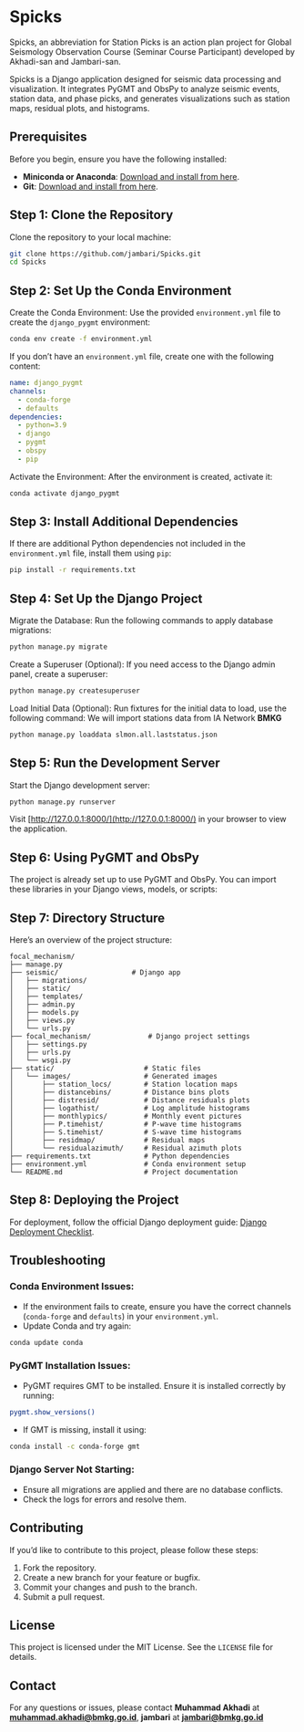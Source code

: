 # Spicks

Spicks, an abbreviation for Station Picks is an action plan project for Global Seismology Observation Course (Seminar Course Participant) developed by Akhadi-san and Jambari-san.

Spicks is a Django application designed for seismic data processing and visualization. It integrates PyGMT and ObsPy to analyze seismic events, station data, and phase picks, and generates visualizations such as station maps, residual plots, and histograms.

## Prerequisites
Before you begin, ensure you have the following installed:

- **Miniconda or Anaconda**: [Download and install from here](https://docs.conda.io/en/latest/miniconda.html).
- **Git**: [Download and install from here](https://git-scm.com/downloads).

## Step 1: Clone the Repository
Clone the repository to your local machine:

```bash
git clone https://github.com/jambari/Spicks.git
cd Spicks
```

## Step 2: Set Up the Conda Environment

Create the Conda Environment:
Use the provided `environment.yml` file to create the `django_pygmt` environment:

```bash
conda env create -f environment.yml
```

If you don’t have an `environment.yml` file, create one with the following content:

```yaml
name: django_pygmt
channels:
  - conda-forge
  - defaults
dependencies:
  - python=3.9
  - django
  - pygmt
  - obspy
  - pip
```

Activate the Environment:
After the environment is created, activate it:

```bash
conda activate django_pygmt
```

## Step 3: Install Additional Dependencies

If there are additional Python dependencies not included in the `environment.yml` file, install them using `pip`:

```bash
pip install -r requirements.txt
```

## Step 4: Set Up the Django Project

Migrate the Database:
Run the following commands to apply database migrations:

```bash
python manage.py migrate
```

Create a Superuser (Optional):
If you need access to the Django admin panel, create a superuser:

```bash
python manage.py createsuperuser
```

Load Initial Data (Optional):
Run fixtures for the initial data to load, use the following command:
We will import stations data from IA Network **BMKG**

```bash
python manage.py loaddata slmon.all.laststatus.json
```

## Step 5: Run the Development Server

Start the Django development server:

```bash
python manage.py runserver
```

Visit [http://127.0.0.1:8000/](http://127.0.0.1:8000/) in your browser to view the application.

## Step 6: Using PyGMT and ObsPy

The project is already set up to use PyGMT and ObsPy. You can import these libraries in your Django views, models, or scripts:


## Step 7: Directory Structure

Here’s an overview of the project structure:

```
focal_mechanism/
├── manage.py
├── seismic/                  # Django app
│   ├── migrations/
│   ├── static/
│   ├── templates/
│   ├── admin.py
│   ├── models.py
│   ├── views.py
│   └── urls.py
├── focal_mechanism/              # Django project settings
│   ├── settings.py
│   ├── urls.py
│   └── wsgi.py
├── static/                      # Static files
│   └── images/                  # Generated images
│       ├── station_locs/        # Station location maps
│       ├── distancebins/        # Distance bins plots
│       ├── distresid/           # Distance residuals plots
│       ├── logathist/           # Log amplitude histograms
│       ├── monthlypics/         # Monthly event pictures
│       ├── P.timehist/          # P-wave time histograms
│       ├── S.timehist/          # S-wave time histograms
│       ├── residmap/            # Residual maps
│       └── residualazimuth/     # Residual azimuth plots
├── requirements.txt             # Python dependencies
├── environment.yml              # Conda environment setup
└── README.md                    # Project documentation
```

## Step 8: Deploying the Project

For deployment, follow the official Django deployment guide: [Django Deployment Checklist](https://docs.djangoproject.com/en/stable/howto/deployment/checklist/).

## Troubleshooting

### Conda Environment Issues:
- If the environment fails to create, ensure you have the correct channels (`conda-forge` and `defaults`) in your `environment.yml`.
- Update Conda and try again:

```bash
conda update conda
```

### PyGMT Installation Issues:
- PyGMT requires GMT to be installed. Ensure it is installed correctly by running:

```bash
pygmt.show_versions()
```

- If GMT is missing, install it using:

```bash
conda install -c conda-forge gmt
```

### Django Server Not Starting:
- Ensure all migrations are applied and there are no database conflicts.
- Check the logs for errors and resolve them.

## Contributing

If you’d like to contribute to this project, please follow these steps:

1. Fork the repository.
2. Create a new branch for your feature or bugfix.
3. Commit your changes and push to the branch.
4. Submit a pull request.

## License

This project is licensed under the MIT License. See the `LICENSE` file for details.

## Contact

For any questions or issues, please contact **Muhammad Akhadi** at **muhammad.akhadi@bmkg.go.id**, **jambari** at **jambari@bmkg.go.id**
